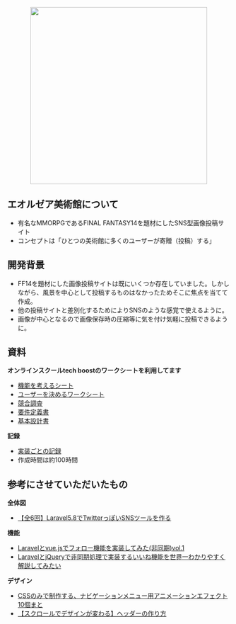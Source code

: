 <p align="center"><a href="https://laravel.com" target="_blank"><img src="https://myappff14.s3.ap-northeast-1.amazonaws.com/+material/12_Primary_logo_on_transparent_414x63.png" width="400"></a></p>


## エオルゼア美術館について

- 有名なMMORPGであるFINAL FANTASY14を題材にしたSNS型画像投稿サイト
- コンセプトは「ひとつの美術館に多くのユーザーが寄贈（投稿）する」

## 開発背景

- FF14を題材にした画像投稿サイトは既にいくつか存在していました。しかしながら、風景を中心として投稿するものはなかったためそこに焦点を当てて作成。
- 他の投稿サイトと差別化するためによりSNSのような感覚で使えるように。
- 画像が中心となるので画像保存時の圧縮等に気を付け気軽に投稿できるように。

## 資料

**オンラインスクールtech boostのワークシートを利用してます**

- [機能を考えるシート](https://docs.google.com/document/d/1FkSI7-xKQdkt83j6ZK_JLtxNR6UYkIvPkZyCBLxVaho/edit?usp=sharing)
- [ユーザーを決めるワークシート](https://docs.google.com/document/d/1-Wd-NMYkol2a6GObKMXq37I8ti8felV3qcI0Gwn6K3k/edit?usp=sharing)
- [競合調査](https://docs.google.com/document/d/1rIYl6Z0wlbITvb1uLt0DIGo2JXjwlYInSyUFlj05O0g/edit?usp=sharing)
- [要件定義書](https://docs.google.com/document/d/1T4H-2eVGaYy6EvAG8-UOXsVdpvCbxdwfHv7xTN4tJLc/edit?usp=sharing)
- [基本設計書](https://docs.google.com/document/d/1peHLeph8xYdn1h88ddNryRiAtkXJ2l4C-oXFGMa_STk/edit?usp=sharing)

**記録**

- [実装ごとの記録](https://github.com/phupie/til/blob/main/eorzea_museum.md)
- 作成時間は約100時間

## 参考にさせていただいたもの

**全体図**

- [【全6回】Laravel5.8でTwitterっぽいSNSツールを作る](https://qiita.com/namizatork/items/d79017aa474966244073)

**機能**

- [Laravelとvue.jsでフォロー機能を実装してみた(非同期)vol.1](https://tenrakatsuno.com/programing-note/laravel-vue-js-follow/)
- [LaravelとjQueryで非同期処理で実装するいいね機能を世界一わかりやすく解説してみたい](https://qiita.com/kakudaisuke/items/01816910b7b9ecba0486)

**デザイン**

- [CSSのみで制作する、ナビゲーションメニュー用アニメーションエフェクト10個まと](https://photoshopvip.net/84144)
- [【スクロールでデザインが変わる】ヘッダーの作り方](https://orange-log.com/scroll-header/)